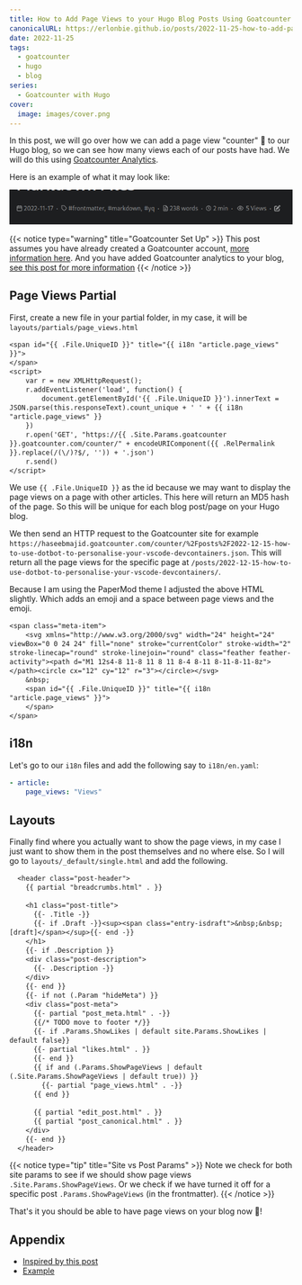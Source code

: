 ```yaml
---
title: How to Add Page Views to your Hugo Blog Posts Using Goatcounter
canonicalURL: https://erlonbie.github.io/posts/2022-11-25-how-to-add-page-views-to-your-hugo-blog-posts-using-goatcounter/
date: 2022-11-25
tags:
  - goatcounter
  - hugo
  - blog
series:
  - Goatcounter with Hugo
cover:
  image: images/cover.png
---
```


In this post, we will go over how we can add a page view "counter" 👀 to our Hugo blog, so we can see how many views each of our posts
have had. We will do this using [Goatcounter Analytics](https://www.goatcounter.com/).

Here is an example of what it may look like:

![Page Views Example](images/page_views.png)

{{< notice type="warning" title="Goatcounter Set Up"  >}}
This post assumes you have already created a Goatcounter account, [more information here](https://www.goatcounter.com/).
And you have added Goatcounter analytics to your blog, [see this post for more information](/posts/2022-11-20-til-how-you-can-add-goatcounter-to-your-hugo-blog/)
{{< /notice >}}

## Page Views Partial

First, create a new file in your partial folder, in my case, it will be `layouts/partials/page_views.html`

```go-html-template {hl_lines=[1]}
<span id="{{ .File.UniqueID }}" title="{{ i18n "article.page_views" }}">
</span>
<script>
    var r = new XMLHttpRequest();
    r.addEventListener('load', function() {
        document.getElementById('{{ .File.UniqueID }}').innerText = JSON.parse(this.responseText).count_unique + ' ' + {{ i18n "article.page_views" }}
    })
    r.open('GET', "https://{{ .Site.Params.goatcounter }}.goatcounter.com/counter/" + encodeURIComponent({{ .RelPermalink }}.replace(/(\/)?$/, '')) + '.json')
    r.send()
</script>
```

We use `{{ .File.UniqueID }}` as the id because we may want to display the page views on a page with other articles.
This here will return an MD5 hash of the page. So this will be unique for each blog post/page on your Hugo blog.

We then send an HTTP request to the Goatcounter site for example `https://haseebmajid.goatcounter.com/counter/%2Fposts%2F2022-12-15-how-to-use-dotbot-to-personalise-your-vscode-devcontainers.json`.
This will return all the page views for the specific page at `/posts/2022-12-15-how-to-use-dotbot-to-personalise-your-vscode-devcontainers/`.

Because I am using the PaperMod theme I adjusted the above HTML slightly. Which adds an emoji and a space between page views and the emoji.

```go-html-template {hl_lines=[1]}
<span class="meta-item">
    <svg xmlns="http://www.w3.org/2000/svg" width="24" height="24" viewBox="0 0 24 24" fill="none" stroke="currentColor" stroke-width="2" stroke-linecap="round" stroke-linejoin="round" class="feather feather-activity"><path d="M1 12s4-8 11-8 11 8 11 8-4 8-11 8-11-8-11-8z"></path><circle cx="12" cy="12" r="3"></circle></svg> 
    &nbsp;
    <span id="{{ .File.UniqueID }}" title="{{ i18n "article.page_views" }}">
    </span>
</span>
```

## i18n

Let's go to our `i18n` files and add the following say to `i18n/en.yaml`:

```yaml
- article:
    page_views: "Views"
```

## Layouts

Finally find where you actually want to show the page views, in my case I just want to show them in the post themselves and no where else.
So I will go to `layouts/_default/single.html` and add the following.

```go-html-template {hl_lines=["20-22"]}
  <header class="post-header">
    {{ partial "breadcrumbs.html" . }}

    <h1 class="post-title">
      {{- .Title -}}
      {{- if .Draft -}}<sup><span class="entry-isdraft">&nbsp;&nbsp;[draft]</span></sup>{{- end -}}
    </h1>
    {{- if .Description }}
    <div class="post-description">
      {{- .Description -}}
    </div>
    {{- end }}
    {{- if not (.Param "hideMeta") }}
    <div class="post-meta">
      {{- partial "post_meta.html" . -}}
      {{/* TODO move to footer */}}
      {{- if .Params.ShowLikes | default site.Params.ShowLikes | default false}}
      {{- partial "likes.html" . }} 
      {{- end }}
      {{ if and (.Params.ShowPageViews | default (.Site.Params.ShowPageViews | default true)) }}
        {{- partial "page_views.html" . -}}
      {{ end }}

      {{ partial "edit_post.html" . }}
      {{ partial "post_canonical.html" . }}
    </div>
    {{- end }}
  </header>
```

{{< notice type="tip" title="Site vs Post Params"  >}}
Note we check for both site params to see if we should show page views `.Site.Params.ShowPageViews`.
Or we check if we have turned it off for a specific post `.Params.ShowPageViews` (in the frontmatter).
{{< /notice >}}

That's it you should be able to have page views on your blog now 🙈!

## Appendix

- [Inspired by this post](https://bortox.it/en/article/add-page-views-hugo-goatcounter/)
- [Example](https://github.com/hmajid2301/hugo-PaperModX/blob/3a2936ef355830df7bbbaf391a3fa28bf0c85ead/layouts/partials/page_views.html)